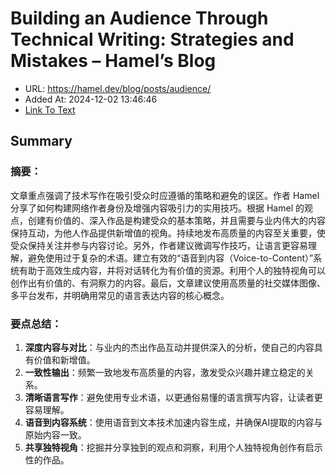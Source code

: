 # Building an Audience Through Technical Writing: Strategies and Mistakes – Hamel’s Blog
- URL: https://hamel.dev/blog/posts/audience/
- Added At: 2024-12-02 13:46:46
- [Link To Text](2024-12-02-building-an-audience-through-technical-writing-strategies-and-mistakes-–-hamel’s-blog_raw.md)

## Summary
### **摘要**：
文章重点强调了技术写作在吸引受众时应遵循的策略和避免的误区。作者 Hamel 分享了如何构建网络作者身份及增强内容吸引力的实用技巧。根据 Hamel 的观点，创建有价值的、深入作品是构建受众的基本策略，并且需要与业内伟大的内容保持互动，为他人作品提供新增值的视角。持续地发布高质量的内容至关重要，使受众保持关注并参与内容讨论。另外，作者建议微调写作技巧，让语言更容易理解，避免使用过于复杂的术语。建立有效的“语音到内容（Voice-to-Content）”系统有助于高效生成内容，并将对话转化为有价值的资源。利用个人的独特视角可以创作出有价值的、有洞察力的内容。最后，文章建议使用高质量的社交媒体图像、多平台发布，并明确用常见的语言表达内容的核心概念。

### **要点总结**：
1. **深度内容与对比**：与业内的杰出作品互动并提供深入的分析，使自己的内容具有价值和新增值。
2. **一致性输出**：频繁一致地发布高质量的内容，激发受众兴趣并建立稳定的关系。
3. **清晰语言写作**：避免使用专业术语，以更通俗易懂的语言撰写内容，让读者更容易理解。
4. **语音到内容系统**：使用语音到文本技术加速内容生成，并确保AI提取的内容与原始内容一致。
5. **共享独特视角**：挖掘并分享独到的观点和洞察，利用个人独特视角创作有启示性的作品。
